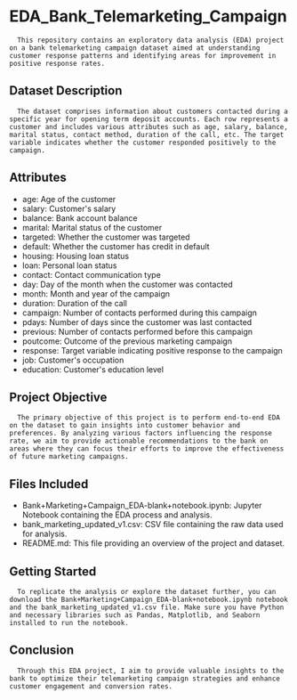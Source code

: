 # EDA_Bank_Telemarketing_Campaign
      This repository contains an exploratory data analysis (EDA) project on a bank telemarketing campaign dataset aimed at understanding customer response patterns and identifying areas for improvement in positive response rates.

## Dataset Description
      The dataset comprises information about customers contacted during a specific year for opening term deposit accounts. Each row represents a customer and includes various attributes such as age, salary, balance, marital status, contact method, duration of the call, etc. The target variable indicates whether the customer responded positively to the campaign.

## Attributes
- age: Age of the customer
- salary: Customer's salary
- balance: Bank account balance
- marital: Marital status of the customer
- targeted: Whether the customer was targeted
- default: Whether the customer has credit in default
- housing: Housing loan status
- loan: Personal loan status
- contact: Contact communication type
- day: Day of the month when the customer was contacted
- month: Month and year of the campaign
- duration: Duration of the call
- campaign: Number of contacts performed during this campaign
- pdays: Number of days since the customer was last contacted
- previous: Number of contacts performed before this campaign
- poutcome: Outcome of the previous marketing campaign
- response: Target variable indicating positive response to the campaign
- job: Customer's occupation
- education: Customer's education level

## Project Objective
      The primary objective of this project is to perform end-to-end EDA on the dataset to gain insights into customer behavior and preferences. By analyzing various factors influencing the response rate, we aim to provide actionable recommendations to the bank on areas where they can focus their efforts to improve the effectiveness of future marketing campaigns.

## Files Included
- Bank+Marketing+Campaign_EDA-blank+notebook.ipynb: Jupyter Notebook containing the EDA process and analysis.
- bank_marketing_updated_v1.csv: CSV file containing the raw data used for analysis.
- README.md: This file providing an overview of the project and dataset.

## Getting Started
      To replicate the analysis or explore the dataset further, you can download the Bank+Marketing+Campaign_EDA-blank+notebook.ipynb notebook and the bank_marketing_updated_v1.csv file. Make sure you have Python and necessary libraries such as Pandas, Matplotlib, and Seaborn installed to run the notebook.

## Conclusion
      Through this EDA project, I aim to provide valuable insights to the bank to optimize their telemarketing campaign strategies and enhance customer engagement and conversion rates.

